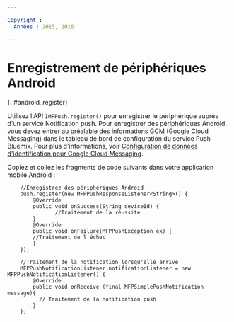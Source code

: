 ```yaml
---

Copyright :
  Années : 2015, 2016

---
```


# Enregistrement de périphériques Android
{: #android_register}

Utilisez l'API ```IMFPush.register()``` pour enregistrer le périphérique auprès d'un service Notification push. Pour enregistrer des périphériques Android, vous devez entrer au préalable des informations GCM (Google Cloud Messaging) dans le tableau de bord de configuration du service Push Bluemix. Pour plus d'informations, voir [Configuration de données d'identification pour Google Cloud Messaging](t_push_provider_android.html).

Copiez et collez les fragments de code suivants dans votre application mobile Android :

```
	//Enregistrez des périphériques Android
	push.register(new MFPPushResponseListener<String>() {
	    @Override
	    public void onSuccess(String deviceId) {
	           //Traitement de la réussite
	    }
	    @Override
	    public void onFailure(MFPPushException ex) {
	    //Traitement de l'échec
	    }
	});
```

```
	//Traitement de la notification lorsqu'elle arrive
	MFPPushNotificationListener notificationListener = new MFPPushNotificationListener() {
	    @Override
	    public void onReceive (final MFPSimplePushNotification message){
	      // Traitement de la notification push
	    }
	};
```
